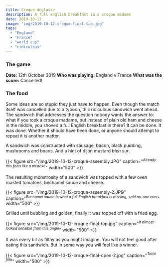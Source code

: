 ```yaml
---
title: Croque Anglaise
description: A full english breakfast in a croque madame
date: 2019-10-12
image: "img/2019-10-12-croque-final-top.jpg"
tags:
  - "England"
  - "France"
  - "world cup"
  - "ridiculous"
---
```


### The game

**Date:** 12th October 2019
**Who was playing:** England v France
**What was the score:** Cancelled!

### The food

Some ideas are so stupid they just have to happen. Even though the match itself was cancelled due to a typoon, this ridiculous sandwich went ahead. The sandwich that addresses the question nobody wants the answer to: what if you took a croque madame, but instead of plain old ham and cheese in the middle, you shoved a full English breakfast in there? It can be done. It was done. Whether it should have been done, or anyone should attempt to repeat it is another matter.

A sandwich was constructed with sausage, bacon, black pudding, mushrooms and beans. And a hint of dijon mustard *bien sur*.

{{< figure src="/img/2019-10-12-croque-assembly.JPG" caption="<sup>*Already this feels like a mistake*</sup>" width="500" >}}

 The resulting monstrosity of a sandwich was topped with a few oven roasted tomatoes, bechamel sauce and cheese.

{{< figure src="/img/2019-10-12-croque-assembly-2.JPG" caption="<sup>*Bechamel sauce is what a full English breakfast is missing, said no-one ever*</sup>" width="500" >}}

Grilled until bubbling and golden, finally it was topped off with a fried egg.

{{< figure src="/img/2019-10-12-croque-final-top.jpg" caption="<sup>*It almost looked sensible from this angle*</sup>" width="500" >}}

It was every bit as filthy as you might imagine. You will not feel good after eating this sandwich. But in some way you will feel like a winner.

{{< figure src="/img/2019-10-12-croque-final-open-2.jpg" caption="<sup>*Total filth*</sup>" width="500" >}}
